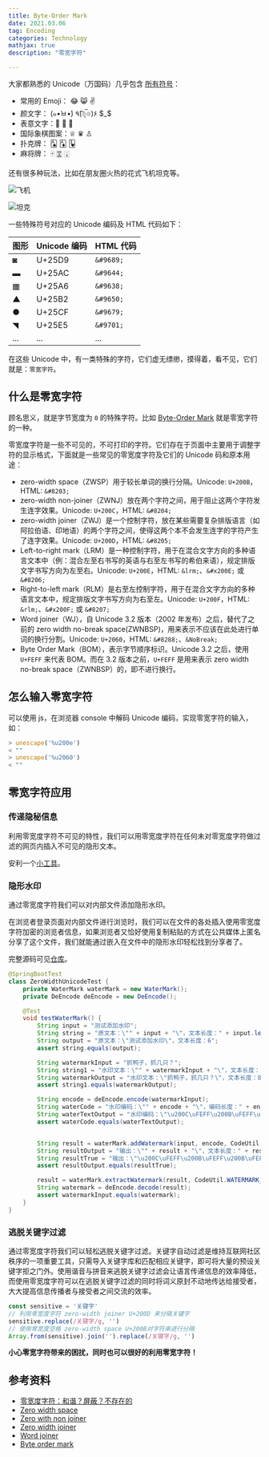 ```yaml
---
title: Byte-Order Mark
date: 2021.03.06
tag: Encoding
categories: Technology  
mathjax: true 
description: "零宽字符"

---
```


大家都熟悉的 Unicode（万国码）几乎包含 [所有符号](https://unicode-table.com/)：

* 常用的 Emoji： 😂 😸 ✌
* 颜文字：  (๑•̀ㅂ•́)  ٩(͡๏̯͡๏)۶ $_$
* 表意文字：𠁀 𡮘 𠆳 
* 国际象棋图案：♕ ♛ ♙
* 扑克牌： 🂡 🃁 🂳 
* 麻将牌： 🀄 🀝 🀇 

还有很多种玩法，比如在朋友圈火热的花式飞机坦克等。

![飞机](https://wyiyi.github.io/amber/contents/noseeunicode/huiji.jpg)

![坦克](https://wyiyi.github.io/amber/contents/noseeunicode/tanke.jpg)

一些特殊符号对应的 Unicode 编码及 HTML 代码如下：

| 图形                        |  Unicode 编码 |  HTML 代码  |
|  :-------                   |  :--------  |:---------- |
|    ◙                        |    U+25D9   |  `&#9689;` |
|    ▬                        |    U+25AC   |  `&#9644;` |
|    ▦                       |    U+25A6   |  `&#9638;` |
|    ▲                        |    U+25B2   |  `&#9650;` |
|    ●                        |    U+25CF   |  `&#9679;` |
|    ◥                       |    U+25E5   |  `&#9701;` |
|  ...                        |    ...      |   ...      |

在这些 Unicode 中，有一类特殊的字符，它们虚无缥缈，摸得着，看不见，它们就是：`零宽字符`。

## 什么是零宽字符

顾名思义，就是字节宽度为 `0` 的特殊字符。比如 [Byte-Order Mark](https://wyiyi.github.io/amber/2021/01/13/unicode/) 就是零宽字符的一种。

零宽度字符是一些不可见的，不可打印的字符。它们存在于页面中主要用于调整字符的显示格式，下面就是一些常见的零宽度字符及它们的 Unicode 码和原本用途：

- zero-width space（ZWSP）用于较长单词的换行分隔。Unicode: `U+200B`，HTML: `&#8203;`
- zero-width non-joiner（ZWNJ）放在两个字符之间，用于阻止这两个字符发生连字效果。Unicode: `U+200C`，HTML: `&#8204;`
- zero-width joiner（ZWJ）是一个控制字符，放在某些需要复杂排版语言（如阿拉伯语、印地语）的两个字符之间，使得这两个本不会发生连字的字符产生了连字效果。Unicode: `U+200D`，HTML: `&#8205;`
- Left-to-right mark（LRM）是一种控制字符，用于在混合文字方向的多种语言文本中（例：混合左至右书写的英语与右至左书写的希伯来语），规定排版文字书写方向为左至右。Unicode: `U+200E`，HTML: `&lrm;`、`&#x200E;` 或 `&#8206;`
- Right-to-left mark（RLM）是右至左控制字符，用于在混合文字方向的多种语言文本中，规定排版文字书写方向为右至左。Unicode: `U+200F`，HTML: `&rlm;`、`&#x200F;` 或 `&#8207;`
- Word joiner（WJ），自 Unicode 3.2 版本（2002 年发布）之后，替代了之前的 zero width no-break space(ZWNBSP)，用来表示不应该在此处进行单词的换行分割。Unicode: `U+2060`，HTML: `&#8288;`、`&NoBreak;`
- Byte Order Mark（BOM），表示字节顺序标识。Unicode 3.2 之后，使用 `U+FEFF` 来代表 BOM。而在 3.2 版本之前，`U+FEFF` 是用来表示 zero width no-break space（ZWNBSP）的，即不进行换行。

## 怎么输入零宽字符

可以使用 js，在浏览器 console 中解码 Unicode 编码，实现零宽字符的输入，如：

```js
> unescape('%u200e')
< "‎"
> unescape('%u2060')
< "⁠"
```

## 零宽字符应用

### 传递隐秘信息

利用零宽度字符不可见的特性，我们可以用零宽度字符在任何未对零宽度字符做过滤的网页内插入不可见的隐形文本。

安利一个[小工具](http://www.atoolbox.net/Tool.php?Id=829)。

### 隐形水印

通过零宽度字符我们可以对内部文件添加隐形水印。

在浏览者登录页面对内部文件进行浏览时，我们可以在文件的各处插入使用零宽度字符加密的浏览者信息，如果浏览者又恰好使用复制粘贴的方式在公共媒体上匿名分享了这个文件，我们就能通过嵌入在文件中的隐形水印轻松找到分享者了。

完整源码可见[仓库](https://github.com/wyiyi/bronze)。

```java
@SpringBootTest
class ZeroWidthUnicodeTest {
    private WaterMark waterMark = new WaterMark();
    private DeEncode deEncode = new DeEncode();

    @Test
    void testWaterMark() {
        String input = "测试添加水印";
        String string = "原文本：\"" + input + "\"，文本长度：" + input.length();
        String output = "原文本：\"测试添加水印\"，文本长度：6";
        assert string.equals(output);

        String watermarkInput = "抓鸭子，抓几只？";
        String string1 = "水印文本：\"" + watermarkInput + "\"，文本长度：" + watermarkInput.length();
        String watermarkOutput = "水印文本：\"抓鸭子，抓几只？\"，文本长度：8";
        assert string1.equals(watermarkOutput);

        String encode = deEncode.encode(watermarkInput);
        String waterCode = "水印编码：\"" + encode + "\"，编码长度：" + encode.length();
        String waterTextOutput = "水印编码：\"\u200C\uFEFF\u200B\uFEFF\u200B\uFEFF\u200C\uFEFF\u200C\uFEFF\u200C\uFEFF\u200B\uFEFF\u200C\uFEFF\u200B\uFEFF\u200C\uFEFF\u200C\uFEFF\u200B\uFEFF\u200C\uFEFF\u200C\uFEFF\u200B\uFEFF\u200B\uFEFF\u200B\uFEFF\u200C\uFEFF\u200C\uFEFF\u200B\uFEFF\u200B\uFEFF\u200B\uFEFF\u200B\uFEFF\u200C\uFEFF\u200C\uFEFF\u200C\uFEFF\u200B\uFEFF\u200C\uFEFF\u200B\uFEFF\u200B\uFEFF\u200C\uFEFF\u200B\uFEFF\u200C\uFEFF\u200B\uFEFF\u200C\uFEFF\u200B\uFEFF\u200B\uFEFF\u200C\uFEFF\u200B\uFEFF\u200B\uFEFF\u200C\uFEFF\u200B\uFEFF\u200C\uFEFF\u200B\uFEFF\u200C\uFEFF\u200C\uFEFF\u200C\uFEFF\u200C\uFEFF\u200B\uFEFF\u200B\uFEFF\u200B\uFEFF\u200B\uFEFF\u200B\uFEFF\u200B\uFEFF\u200B\uFEFF\u200B\uFEFF\u200C\uFEFF\u200C\uFEFF\u200C\uFEFF\u200C\uFEFF\u200B\uFEFF\u200B\uFEFF\u200C\uFEFF\u200C\uFEFF\u200C\uFEFF\u200B\uFEFF\u200B\uFEFF\u200C\uFEFF\u200C\uFEFF\u200C\uFEFF\u200B\uFEFF\u200C\uFEFF\u200B\uFEFF\u200C\uFEFF\u200C\uFEFF\u200B\uFEFF\u200C\uFEFF\u200C\uFEFF\u200B\uFEFF\u200B\uFEFF\u200C\uFEFF\u200B\uFEFF\u200C\uFEFF\u200B\uFEFF\u200C\uFEFF\u200C\uFEFF\u200C\uFEFF\u200B\uFEFF\u200B\uFEFF\u200B\uFEFF\u200B\uFEFF\u200C\uFEFF\u200C\uFEFF\u200C\uFEFF\u200C\uFEFF\u200C\uFEFF\u200C\uFEFF\u200B\uFEFF\u200C\uFEFF\u200B\uFEFF\u200C\uFEFF\u200C\uFEFF\u200B\uFEFF\u200B\uFEFF\u200B\uFEFF\u200B\uFEFF\u200B\uFEFF\u200C\uFEFF\u200B\uFEFF\u200C\uFEFF\u200B\uFEFF\u200C\uFEFF\u200B\uFEFF\u200B\uFEFF\u200B\uFEFF\u200B\uFEFF\u200B\uFEFF\u200B\uFEFF\u200B\uFEFF\u200B\uFEFF\u200C\uFEFF\u200C\uFEFF\u200C\uFEFF\u200B\uFEFF\u200B\uFEFF\u200B\uFEFF\u200B\uFEFF\u200B\uFEFF\"，编码长度：256";
        assert waterCode.equals(waterTextOutput);


        String result = waterMark.addWatermark(input, encode, CodeUtil.WATERMARK_POS_HEAD);
        String resultOutput = "输出：\"" + result + "\"，文本长度：" + result.length();
        String resultTrue = "输出：\"\u200C\uFEFF\u200B\uFEFF\u200B\uFEFF\u200C\uFEFF\u200C\uFEFF\u200C\uFEFF\u200B\uFEFF\u200C\uFEFF\u200B\uFEFF\u200C\uFEFF\u200C\uFEFF\u200B\uFEFF\u200C\uFEFF\u200C\uFEFF\u200B\uFEFF\u200B\uFEFF\u200B\uFEFF\u200C\uFEFF\u200C\uFEFF\u200B\uFEFF\u200B\uFEFF\u200B\uFEFF\u200B\uFEFF\u200C\uFEFF\u200C\uFEFF\u200C\uFEFF\u200B\uFEFF\u200C\uFEFF\u200B\uFEFF\u200B\uFEFF\u200C\uFEFF\u200B\uFEFF\u200C\uFEFF\u200B\uFEFF\u200C\uFEFF\u200B\uFEFF\u200B\uFEFF\u200C\uFEFF\u200B\uFEFF\u200B\uFEFF\u200C\uFEFF\u200B\uFEFF\u200C\uFEFF\u200B\uFEFF\u200C\uFEFF\u200C\uFEFF\u200C\uFEFF\u200C\uFEFF\u200B\uFEFF\u200B\uFEFF\u200B\uFEFF\u200B\uFEFF\u200B\uFEFF\u200B\uFEFF\u200B\uFEFF\u200B\uFEFF\u200C\uFEFF\u200C\uFEFF\u200C\uFEFF\u200C\uFEFF\u200B\uFEFF\u200B\uFEFF\u200C\uFEFF\u200C\uFEFF\u200C\uFEFF\u200B\uFEFF\u200B\uFEFF\u200C\uFEFF\u200C\uFEFF\u200C\uFEFF\u200B\uFEFF\u200C\uFEFF\u200B\uFEFF\u200C\uFEFF\u200C\uFEFF\u200B\uFEFF\u200C\uFEFF\u200C\uFEFF\u200B\uFEFF\u200B\uFEFF\u200C\uFEFF\u200B\uFEFF\u200C\uFEFF\u200B\uFEFF\u200C\uFEFF\u200C\uFEFF\u200C\uFEFF\u200B\uFEFF\u200B\uFEFF\u200B\uFEFF\u200B\uFEFF\u200C\uFEFF\u200C\uFEFF\u200C\uFEFF\u200C\uFEFF\u200C\uFEFF\u200C\uFEFF\u200B\uFEFF\u200C\uFEFF\u200B\uFEFF\u200C\uFEFF\u200C\uFEFF\u200B\uFEFF\u200B\uFEFF\u200B\uFEFF\u200B\uFEFF\u200B\uFEFF\u200C\uFEFF\u200B\uFEFF\u200C\uFEFF\u200B\uFEFF\u200C\uFEFF\u200B\uFEFF\u200B\uFEFF\u200B\uFEFF\u200B\uFEFF\u200B\uFEFF\u200B\uFEFF\u200B\uFEFF\u200B\uFEFF\u200C\uFEFF\u200C\uFEFF\u200C\uFEFF\u200B\uFEFF\u200B\uFEFF\u200B\uFEFF\u200B\uFEFF\u200B\uFEFF测试添加水印\"，文本长度：262";
        assert resultOutput.equals(resultTrue);

        result = waterMark.extractWatermark(result, CodeUtil.WATERMARK_POS_HEAD);
        String watermark = deEncode.decode(result);
        assert watermarkInput.equals(watermark);
    }
}
```

### 逃脱关键字过滤

通过零宽度字符我们可以轻松逃脱关键字过滤。关键字自动过滤是维持互联网社区秩序的一项重要工具，只需导入关键字库和匹配相应关键字，即可将大量的预设关键字拒之门外。使用谐音与拼音来逃脱关键字过滤会让语言传递信息的效率降低，而使用零宽度字符可以在逃脱关键字过滤的同时将词义原封不动地传达给接受者，大大提高信息传播者与接受者之间交流的效率。

```js
const sensitive = '关键字'
// 利用零宽度字符 zero-width joiner U+200D 来分隔关键字 
sensitive.replace(/关键字/g, '‍')
// 使用零宽度空格 zero-width space U+200B对字符串进行分隔
Array.from(sensitive).join('​').replace(/关键字/g, '')
```

**小心零宽字符带来的困扰，同时也可以很好的利用零宽字符！**

## 参考资料

* [零宽度字符：和谐？屏蔽？不存在的](https://juejin.cn/post/6844903669192720391)
* [Zero width space](https://en.wikipedia.org/wiki/Zero-width_space)
* [Zero with non joiner](https://en.wikipedia.org/wiki/Zero-width_non-joiner)
* [Zero width joiner](https://en.wikipedia.org/wiki/Zero-width_joiner)
* [Word joiner](https://en.wikipedia.org/wiki/Word_joiner)
* [Byte order mark](https://en.wikipedia.org/wiki/Byte_order_mark)